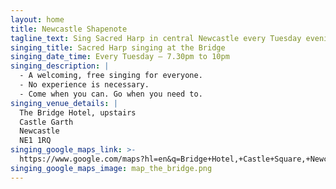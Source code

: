 ```yaml
---
layout: home
title: Newcastle Shapenote
tagline_text: Sing Sacred Harp in central Newcastle every Tuesday evening
singing_title: Sacred Harp singing at the Bridge
singing_date_time: Every Tuesday – 7.30pm to 10pm
singing_description: |
  - A welcoming, free singing for everyone.
  - No experience is necessary.
  - Come when you can. Go when you need to.
singing_venue_details: |
  The Bridge Hotel, upstairs
  Castle Garth
  Newcastle
  NE1 1RQ
singing_google_maps_link: >-
  https://www.google.com/maps?hl=en&q=Bridge+Hotel,+Castle+Square,+Newcastle+upon+Tyne+NE1+1RQ,+UK
singing_google_maps_image: map_the_bridge.png
---
```


